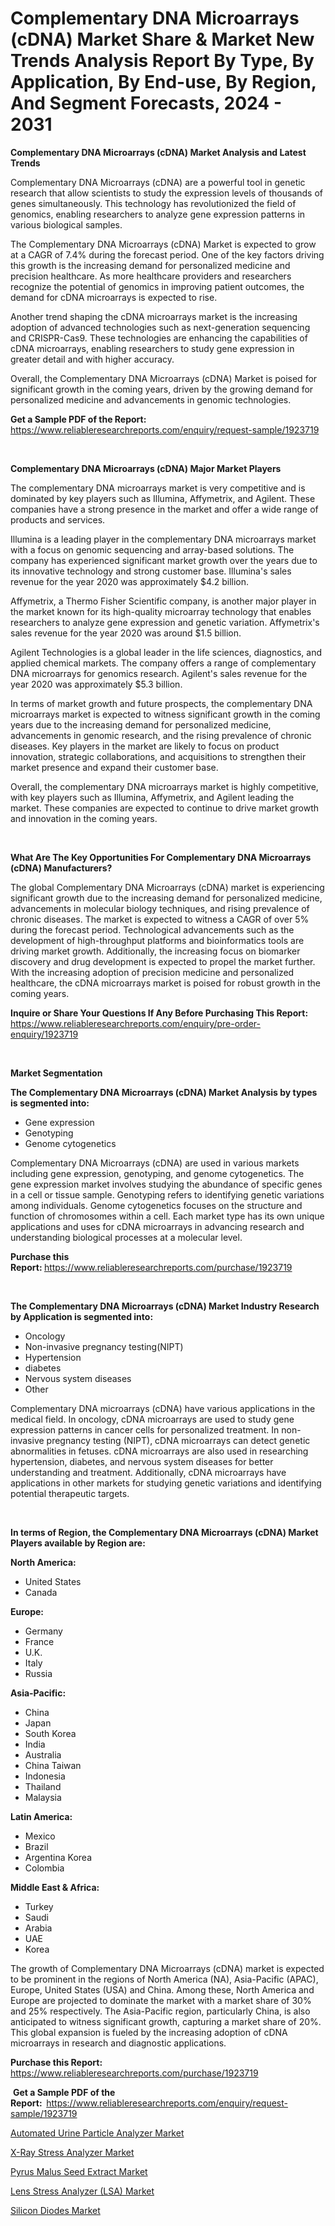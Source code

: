 <p><h1>Complementary DNA Microarrays (cDNA) Market Share & Market New Trends Analysis Report By Type, By Application, By End-use, By Region, And Segment Forecasts, 2024 - 2031</h1></p><p><strong>Complementary DNA Microarrays (cDNA) Market Analysis and Latest Trends</strong></p>
<p><p>Complementary DNA Microarrays (cDNA) are a powerful tool in genetic research that allow scientists to study the expression levels of thousands of genes simultaneously. This technology has revolutionized the field of genomics, enabling researchers to analyze gene expression patterns in various biological samples.</p><p>The Complementary DNA Microarrays (cDNA) Market is expected to grow at a CAGR of 7.4% during the forecast period. One of the key factors driving this growth is the increasing demand for personalized medicine and precision healthcare. As more healthcare providers and researchers recognize the potential of genomics in improving patient outcomes, the demand for cDNA microarrays is expected to rise.</p><p>Another trend shaping the cDNA microarrays market is the increasing adoption of advanced technologies such as next-generation sequencing and CRISPR-Cas9. These technologies are enhancing the capabilities of cDNA microarrays, enabling researchers to study gene expression in greater detail and with higher accuracy.</p><p>Overall, the Complementary DNA Microarrays (cDNA) Market is poised for significant growth in the coming years, driven by the growing demand for personalized medicine and advancements in genomic technologies.</p></p>
<p><strong>Get a Sample PDF of the Report:&nbsp;</strong> <a href="https://www.reliableresearchreports.com/enquiry/request-sample/1923719">https://www.reliableresearchreports.com/enquiry/request-sample/1923719</a></p>
<p>&nbsp;</p>
<p><strong>Complementary DNA Microarrays (cDNA) Major Market Players</strong></p>
<p><p>The complementary DNA microarrays market is very competitive and is dominated by key players such as Illumina, Affymetrix, and Agilent. These companies have a strong presence in the market and offer a wide range of products and services.</p><p>Illumina is a leading player in the complementary DNA microarrays market with a focus on genomic sequencing and array-based solutions. The company has experienced significant market growth over the years due to its innovative technology and strong customer base. Illumina's sales revenue for the year 2020 was approximately $4.2 billion.</p><p>Affymetrix, a Thermo Fisher Scientific company, is another major player in the market known for its high-quality microarray technology that enables researchers to analyze gene expression and genetic variation. Affymetrix's sales revenue for the year 2020 was around $1.5 billion.</p><p>Agilent Technologies is a global leader in the life sciences, diagnostics, and applied chemical markets. The company offers a range of complementary DNA microarrays for genomics research. Agilent's sales revenue for the year 2020 was approximately $5.3 billion.</p><p>In terms of market growth and future prospects, the complementary DNA microarrays market is expected to witness significant growth in the coming years due to the increasing demand for personalized medicine, advancements in genomic research, and the rising prevalence of chronic diseases. Key players in the market are likely to focus on product innovation, strategic collaborations, and acquisitions to strengthen their market presence and expand their customer base.</p><p>Overall, the complementary DNA microarrays market is highly competitive, with key players such as Illumina, Affymetrix, and Agilent leading the market. These companies are expected to continue to drive market growth and innovation in the coming years.</p></p>
<p>&nbsp;</p>
<p><strong>What Are The Key Opportunities For Complementary DNA Microarrays (cDNA) Manufacturers?</strong></p>
<p><p>The global Complementary DNA Microarrays (cDNA) market is experiencing significant growth due to the increasing demand for personalized medicine, advancements in molecular biology techniques, and rising prevalence of chronic diseases. The market is expected to witness a CAGR of over 5% during the forecast period. Technological advancements such as the development of high-throughput platforms and bioinformatics tools are driving market growth. Additionally, the increasing focus on biomarker discovery and drug development is expected to propel the market further. With the increasing adoption of precision medicine and personalized healthcare, the cDNA microarrays market is poised for robust growth in the coming years.</p></p>
<p><strong>Inquire or Share Your Questions If Any Before Purchasing This Report:</strong> <a href="https://www.reliableresearchreports.com/enquiry/pre-order-enquiry/1923719">https://www.reliableresearchreports.com/enquiry/pre-order-enquiry/1923719</a></p>
<p>&nbsp;</p>
<p><strong>Market Segmentation</strong></p>
<p><strong>The Complementary DNA Microarrays (cDNA) Market Analysis by types is segmented into:</strong></p>
<p><ul><li>Gene expression</li><li>Genotyping</li><li>Genome cytogenetics</li></ul></p>
<p><p>Complementary DNA Microarrays (cDNA) are used in various markets including gene expression, genotyping, and genome cytogenetics. The gene expression market involves studying the abundance of specific genes in a cell or tissue sample. Genotyping refers to identifying genetic variations among individuals. Genome cytogenetics focuses on the structure and function of chromosomes within a cell. Each market type has its own unique applications and uses for cDNA microarrays in advancing research and understanding biological processes at a molecular level.</p></p>
<p><strong>Purchase this Report:&nbsp;</strong><a href="https://www.reliableresearchreports.com/purchase/1923719">https://www.reliableresearchreports.com/purchase/1923719</a></p>
<p>&nbsp;</p>
<p><strong>The Complementary DNA Microarrays (cDNA) Market Industry Research by Application is segmented into:</strong></p>
<p><ul><li>Oncology</li><li>Non-invasive pregnancy testing(NIPT)</li><li>Hypertension</li><li>diabetes</li><li>Nervous system diseases</li><li>Other</li></ul></p>
<p><p>Complementary DNA microarrays (cDNA) have various applications in the medical field. In oncology, cDNA microarrays are used to study gene expression patterns in cancer cells for personalized treatment. In non-invasive pregnancy testing (NIPT), cDNA microarrays can detect genetic abnormalities in fetuses. cDNA microarrays are also used in researching hypertension, diabetes, and nervous system diseases for better understanding and treatment. Additionally, cDNA microarrays have applications in other markets for studying genetic variations and identifying potential therapeutic targets.</p></p>
<p>&nbsp;</p>
<p><strong>In terms of Region, the Complementary DNA Microarrays (cDNA) Market Players available by Region are:</strong></p>
<p>
    <p> <strong> North America: </strong>
        <ul>
            <li>United States</li>
            <li>Canada</li>
        </ul>
        </p> 
    <p> <strong> Europe: </strong>
        <ul>
            <li>Germany</li>
            <li>France</li>
            <li>U.K.</li>
            <li>Italy</li>
            <li>Russia</li>
        </ul>
        </p> 
    <p> <strong> Asia-Pacific: </strong>
        <ul>
            <li>China</li>
            <li>Japan</li>
            <li>South Korea</li>
            <li>India</li>
            <li>Australia</li>
            <li>China Taiwan</li>
            <li>Indonesia</li>
            <li>Thailand</li>
            <li>Malaysia</li>
        </ul>
        </p> 
    <p> <strong> Latin America: </strong>
        <ul>
            <li>Mexico</li>
            <li>Brazil</li>
            <li>Argentina Korea</li>
            <li>Colombia</li>
        </ul>
        </p> 
    <p> <strong> Middle East & Africa: </strong>
        <ul>
            <li>Turkey</li>
            <li>Saudi</li>
            <li>Arabia</li>
            <li>UAE</li>
            <li>Korea</li>
        </ul>
    </p>
    </p>
<p><p>The growth of Complementary DNA Microarrays (cDNA) market is expected to be prominent in the regions of North America (NA), Asia-Pacific (APAC), Europe, United States (USA) and China. Among these, North America and Europe are projected to dominate the market with a market share of 30% and 25% respectively. The Asia-Pacific region, particularly China, is also anticipated to witness significant growth, capturing a market share of 20%. This global expansion is fueled by the increasing adoption of cDNA microarrays in research and diagnostic applications.</p></p>
<p><strong>Purchase this Report: </strong><a href="https://www.reliableresearchreports.com/purchase/1923719">https://www.reliableresearchreports.com/purchase/1923719</a></p>
<p>&nbsp;<strong>Get a Sample PDF of the Report:&nbsp;&nbsp;</strong><a href="https://www.reliableresearchreports.com/enquiry/request-sample/1923719">https://www.reliableresearchreports.com/enquiry/request-sample/1923719</a></p>
<p><strong></strong></p>
<p><p><a href="https://skillful-vermicelli-b89.notion.site/Automated-Urine-Particle-Analyzer-Market-Size-2024-2031-Global-Industrial-Analysis-Key-Geographic-5dc9abf3c2c24e9ba577f79060987ab3">Automated Urine Particle Analyzer Market</a></p><p><a href="https://eight-handstand-8fb.notion.site/X-Ray-Stress-Analyzer-Market-Size-Growth-Outlook-from-2024-to-2031-projecting-at-Market-s-Trends-A-cbab8c80229a4874b7a63e1bea84c2c8">X-Ray Stress Analyzer Market</a></p><p><a href="https://view.publitas.com/reportprime-1/pyrus-malus-seed-extract-market-provides-detailed-segmentation-of-this-market-based-on-type-application-and-region-and-forecast-for-the-period-from-2024-2031/">Pyrus Malus Seed Extract Market</a></p><p><a href="https://simplistic-meeting-7ee.notion.site/Global-Lens-Stress-Analyzer-LSA-Market-Size-and-Market-Trends-Insights-and-Projections-from-2024--293a5ed494ea4a95a7176c5426052335">Lens Stress Analyzer (LSA) Market</a></p><p><a href="https://view.publitas.com/reportprime-1/silicon-diodes-market-research-report-unlocks-analysis-on-the-market-financial-status-market-size-and-market-revenue-upto-2031/">Silicon Diodes Market</a></p></p>